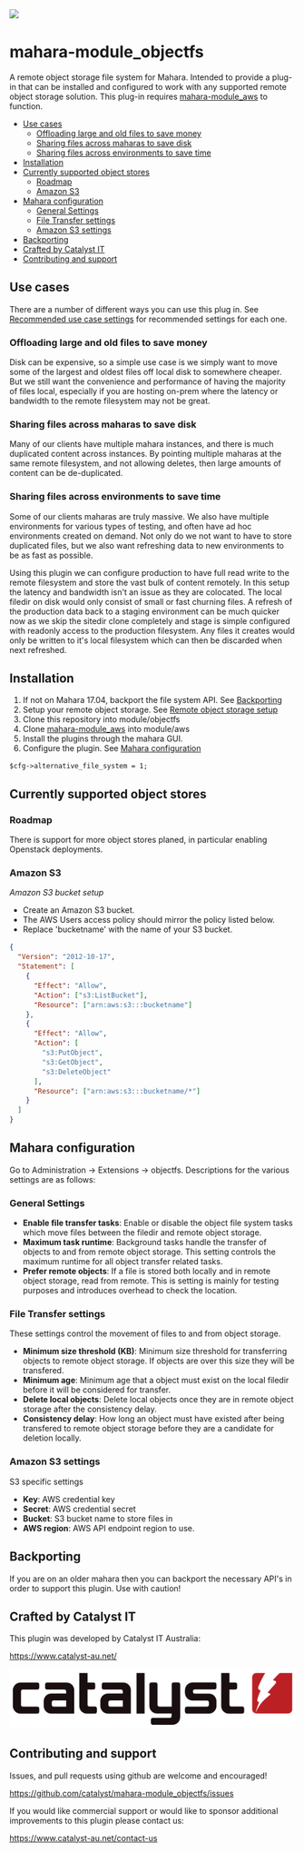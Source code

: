 <a href="https://travis-ci.org/catalyst/moodle-tool_objectfs">
<img src="https://travis-ci.org/catalyst/moodle-tool_objectfs.svg?branch=master">
</a>

# mahara-module_objectfs

A remote object storage file system for Mahara. Intended to provide a plug-in that can be installed and configured to work with any supported remote object storage solution. This plug-in requires [mahara-module_aws](https://github.com/catalyst/mahara-module_aws) to function.

* [Use cases](#use-cases)
  * [Offloading large and old files to save money](#offloading-large-and-old-files-to-save-money)
  * [Sharing files across maharas to save disk](#sharing-files-across-maharas-to-save-disk)
  * [Sharing files across environments to save time](#sharing-files-across-environments-to-save-time)
* [Installation](#installation)
* [Currently supported object stores](#currently-supported-object-stores)
  * [Roadmap](#roadmap)
  * [Amazon S3](#amazon-s3)
* [Mahara configuration](#mahara-configuration)
  * [General Settings](#general-settings)
  * [File Transfer settings](#file-transfer-settings)
  * [Amazon S3 settings](#amazon-s3-settings)
* [Backporting](#backporting)
* [Crafted by Catalyst IT](#crafted-by-catalyst-it)
* [Contributing and support](#contributing-and-support)

## Use cases
There are a number of different ways you can use this plug in. See [Recommended use case settings](#recommended-use-case-settings) for recommended settings for each one.

### Offloading large and old files to save money

Disk can be expensive, so a simple use case is we simply want to move some of the largest and oldest files off local disk to somewhere cheaper. But we still want the convenience and performance of having the majority of files local, especially if you are hosting on-prem where the latency or bandwidth to the remote filesystem may not be great.

### Sharing files across maharas to save disk

Many of our clients have multiple mahara instances, and there is much duplicated content across instances. By pointing multiple maharas at the same remote filesystem, and not allowing deletes, then large amounts of content can be de-duplicated.

### Sharing files across environments to save time

Some of our clients maharas are truly massive. We also have multiple environments for various types of testing, and often have ad hoc environments created on demand. Not only do we not want to have to store duplicated files, but we also want refreshing data to new environments to be as fast as possible.

Using this plugin we can configure production to have full read write to the remote filesystem and store the vast bulk of content remotely. In this setup the latency and bandwidth isn't an issue as they are colocated. The local filedir on disk would only consist of small or fast churning files. A refresh of the production data back to a staging environment can be much quicker now as we skip the sitedir clone completely and stage is simple configured with readonly access to the production filesystem. Any files it creates would only be written to it's local filesystem which can then be discarded when next refreshed.

## Installation
1. If not on Mahara 17.04, backport the file system API. See [Backporting](#backporting)
2. Setup your remote object storage. See [Remote object storage setup](#remote-object-storage-setup)
3. Clone this repository into module/objectfs
4. Clone [mahara-module_aws](https://github.com/catalyst/mahara-module_aws) into module/aws
4. Install the plugins through the mahara GUI.
5. Configure the plugin. See [Mahara configuration](#mahara-configuration)
```
$cfg->alternative_file_system = 1;
```

## Currently supported object stores

### Roadmap

There is support for more object stores planed, in particular enabling Openstack deployments.

### Amazon S3

*Amazon S3 bucket setup*

- Create an Amazon S3 bucket.
- The AWS Users access policy should mirror the policy listed below.
- Replace 'bucketname' with the name of your S3 bucket.

```json
{
  "Version": "2012-10-17",
  "Statement": [
    {
      "Effect": "Allow",
      "Action": ["s3:ListBucket"],
      "Resource": ["arn:aws:s3:::bucketname"]
    },
    {
      "Effect": "Allow",
      "Action": [
        "s3:PutObject",
        "s3:GetObject",
        "s3:DeleteObject"
      ],
      "Resource": ["arn:aws:s3:::bucketname/*"]
    }
  ]
}
```

## Mahara configuration
Go to Administration -> Extensions -> objectfs. Descriptions for the various settings are as follows:

### General Settings
- **Enable file transfer tasks**: Enable or disable the object file system tasks which move files between the filedir and remote object storage.
- **Maximum task runtime**: Background tasks handle the transfer of objects to and from remote object storage. This setting controls the maximum runtime for all object transfer related tasks.
- **Prefer remote objects**: If a file is stored both locally and in remote object storage, read from remote. This is setting is mainly for testing purposes and introduces overhead to check the location.

### File Transfer settings
These settings control the movement of files to and from object storage.

- **Minimum size threshold (KB)**: Minimum size threshold for transferring objects to remote object storage. If objects are over this size they will be transfered.
- **Minimum age**: Minimum age that a object must exist on the local filedir before it will be considered for transfer.
- **Delete local objects**: Delete local objects once they are in remote object storage after the consistency delay.
- **Consistency delay**: How long an object must have existed after being transfered to remote object storage before they are a candidate for deletion locally.

### Amazon S3 settings
S3 specific settings
- **Key**: AWS credential key
- **Secret**: AWS credential secret
- **Bucket**: S3 bucket name to store files in
- **AWS region**: AWS API endpoint region to use.


## Backporting

If you are on an older mahara then you can backport the necessary API's in order to support this plugin. Use with caution!

Crafted by Catalyst IT
----------------------

This plugin was developed by Catalyst IT Australia:

https://www.catalyst-au.net/

![Catalyst IT](/pix/catalyst-logo.png?raw=true)


Contributing and support
------------------------

Issues, and pull requests using github are welcome and encouraged!

https://github.com/catalyst/mahara-module_objectfs/issues

If you would like commercial support or would like to sponsor additional improvements
to this plugin please contact us:

https://www.catalyst-au.net/contact-us
